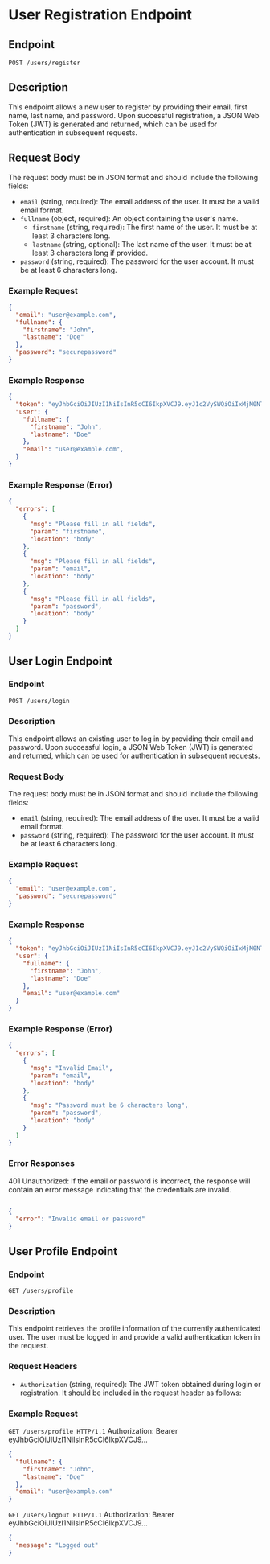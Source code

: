 # User Registration Endpoint

## Endpoint
`POST /users/register`

## Description
This endpoint allows a new user to register by providing their email, first name, last name, and password. Upon successful registration, a JSON Web Token (JWT) is generated and returned, which can be used for authentication in subsequent requests.

## Request Body
The request body must be in JSON format and should include the following fields:

- `email` (string, required): The email address of the user. It must be a valid email format.
- `fullname` (object, required): An object containing the user's name.
  - `firstname` (string, required): The first name of the user. It must be at least 3 characters long.
  - `lastname` (string, optional): The last name of the user. It must be at least 3 characters long if provided.
- `password` (string, required): The password for the user account. It must be at least 6 characters long.

### Example Request
```json
{
  "email": "user@example.com",
  "fullname": {
    "firstname": "John",
    "lastname": "Doe"
  },
  "password": "securepassword"
}
```
### Example Response
```json
{
  "token": "eyJhbGciOiJIUzI1NiIsInR5cCI6IkpXVCJ9.eyJ1c2VySWQiOiIxMjM0NTY3ODkwIiwibmFtZSI6IkpvaG4gRG9lIiwiaWF0IjoxNTE2MjM5MDIyfQ.SflKxwRJSMeKKF2QT4fwpMeJf36POk6yJV_adQssw5c",
  "user": {
    "fullname": {
      "firstname": "John",
      "lastname": "Doe"
    },
    "email": "user@example.com",
  }
}
```
### Example Response (Error)
```json
{
  "errors": [
    {
      "msg": "Please fill in all fields",
      "param": "firstname",
      "location": "body"
    },
    {
      "msg": "Please fill in all fields",
      "param": "email",
      "location": "body"
    },
    {
      "msg": "Please fill in all fields",
      "param": "password",
      "location": "body"
    }
  ]
}
```
## User Login Endpoint

### Endpoint
`POST /users/login`

### Description
This endpoint allows an existing user to log in by providing their email and password. Upon successful login, a JSON Web Token (JWT) is generated and returned, which can be used for authentication in subsequent requests.

### Request Body
The request body must be in JSON format and should include the following fields:

- `email` (string, required): The email address of the user. It must be a valid email format.
- `password` (string, required): The password for the user account. It must be at least 6 characters long.

### Example Request
```json
{
  "email": "user@example.com",
  "password": "securepassword"
}
```
### Example Response
```json
{
  "token": "eyJhbGciOiJIUzI1NiIsInR5cCI6IkpXVCJ9.eyJ1c2VySWQiOiIxMjM0NTY3ODkwIiwibmFtZSI6IkpvaG4gRG9lIiwiaWF0IjoxNTE2MjM5MDIyfQ.SflKxwRJSMeKKF2QT4fwpMeJf36POk6yJV_adQssw5c",
  "user": {
    "fullname": {
      "firstname": "John",
      "lastname": "Doe"
    },
    "email": "user@example.com"
  }
}
```

### Example Response (Error)
```json
{
  "errors": [
    {
      "msg": "Invalid Email",
      "param": "email",
      "location": "body"
    },
    {
      "msg": "Password must be 6 characters long",
      "param": "password",
      "location": "body"
    }
  ]
}
```
### Error Responses
401 Unauthorized: If the email or password is incorrect, the response will contain an error message indicating that the credentials are invalid.
```json

{
  "error": "Invalid email or password"
}
```

## User Profile Endpoint

### Endpoint
`GET /users/profile`

### Description
This endpoint retrieves the profile information of the currently authenticated user. The user must be logged in and provide a valid authentication token in the request.

### Request Headers
- `Authorization` (string, required): The JWT token obtained during login or registration. It should be included in the request header as follows:

### Example Request
`GET /users/profile HTTP/1.1`
Authorization: Bearer eyJhbGciOiJIUzI1NiIsInR5cCI6IkpXVCJ9...

```json
{
  "fullname": {
    "firstname": "John",
    "lastname": "Doe"
  },
  "email": "user@example.com"
}
```

`GET /users/logout HTTP/1.1`
Authorization: Bearer eyJhbGciOiJIUzI1NiIsInR5cCI6IkpXVCJ9...
```json
{
  "message": "Logged out"
}
```